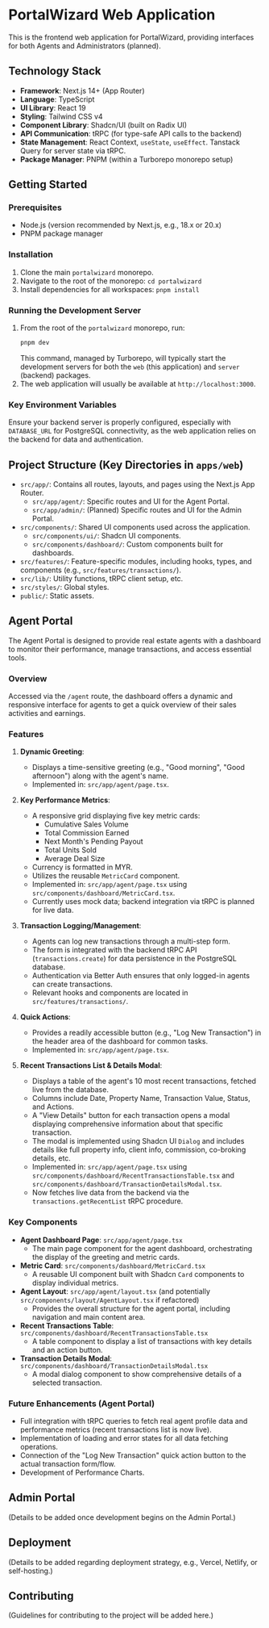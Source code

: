 # PortalWizard Web Application

This is the frontend web application for PortalWizard, providing interfaces for both Agents and Administrators (planned).

## Technology Stack

- **Framework**: Next.js 14+ (App Router)
- **Language**: TypeScript
- **UI Library**: React 19
- **Styling**: Tailwind CSS v4
- **Component Library**: Shadcn/UI (built on Radix UI)
- **API Communication**: tRPC (for type-safe API calls to the backend)
- **State Management**: React Context, `useState`, `useEffect`. Tanstack Query for server state via tRPC.
- **Package Manager**: PNPM (within a Turborepo monorepo setup)

## Getting Started

### Prerequisites

- Node.js (version recommended by Next.js, e.g., 18.x or 20.x)
- PNPM package manager

### Installation

1. Clone the main `portalwizard` monorepo.
2. Navigate to the root of the monorepo: `cd portalwizard`
3. Install dependencies for all workspaces: `pnpm install`

### Running the Development Server

1. From the root of the `portalwizard` monorepo, run:
   ```bash
   pnpm dev
   ```
   This command, managed by Turborepo, will typically start the development servers for both the `web` (this application) and `server` (backend) packages.
2. The web application will usually be available at `http://localhost:3000`.

### Key Environment Variables

Ensure your backend server is properly configured, especially with `DATABASE_URL` for PostgreSQL connectivity, as the web application relies on the backend for data and authentication.

## Project Structure (Key Directories in `apps/web`)

- `src/app/`: Contains all routes, layouts, and pages using the Next.js App Router.
  - `src/app/agent/`: Specific routes and UI for the Agent Portal.
  - `src/app/admin/`: (Planned) Specific routes and UI for the Admin Portal.
- `src/components/`: Shared UI components used across the application.
  - `src/components/ui/`: Shadcn UI components.
  - `src/components/dashboard/`: Custom components built for dashboards.
- `src/features/`: Feature-specific modules, including hooks, types, and components (e.g., `src/features/transactions/`).
- `src/lib/`: Utility functions, tRPC client setup, etc.
- `src/styles/`: Global styles.
- `public/`: Static assets.

## Agent Portal

The Agent Portal is designed to provide real estate agents with a dashboard to monitor their performance, manage transactions, and access essential tools.

### Overview

Accessed via the `/agent` route, the dashboard offers a dynamic and responsive interface for agents to get a quick overview of their sales activities and earnings.

### Features

1.  **Dynamic Greeting**:
    *   Displays a time-sensitive greeting (e.g., "Good morning", "Good afternoon") along with the agent's name.
    *   Implemented in: `src/app/agent/page.tsx`.

2.  **Key Performance Metrics**:
    *   A responsive grid displaying five key metric cards:
        *   Cumulative Sales Volume
        *   Total Commission Earned
        *   Next Month's Pending Payout
        *   Total Units Sold
        *   Average Deal Size
    *   Currency is formatted in MYR.
    *   Utilizes the reusable `MetricCard` component.
    *   Implemented in: `src/app/agent/page.tsx` using `src/components/dashboard/MetricCard.tsx`.
    *   Currently uses mock data; backend integration via tRPC is planned for live data.

3.  **Transaction Logging/Management**:
    *   Agents can log new transactions through a multi-step form.
    *   The form is integrated with the backend tRPC API (`transactions.create`) for data persistence in the PostgreSQL database.
    *   Authentication via Better Auth ensures that only logged-in agents can create transactions.
    *   Relevant hooks and components are located in `src/features/transactions/`.

4.  **Quick Actions**:
    *   Provides a readily accessible button (e.g., "Log New Transaction") in the header area of the dashboard for common tasks.
    *   Implemented in: `src/app/agent/page.tsx`.

5.  **Recent Transactions List & Details Modal**:
    *   Displays a table of the agent's 10 most recent transactions, fetched live from the database.
    *   Columns include Date, Property Name, Transaction Value, Status, and Actions.
    *   A "View Details" button for each transaction opens a modal displaying comprehensive information about that specific transaction.
    *   The modal is implemented using Shadcn UI `Dialog` and includes details like full property info, client info, commission, co-broking details, etc.
    *   Implemented in: `src/app/agent/page.tsx` using `src/components/dashboard/RecentTransactionsTable.tsx` and `src/components/dashboard/TransactionDetailsModal.tsx`.
    *   Now fetches live data from the backend via the `transactions.getRecentList` tRPC procedure.

### Key Components

- **Agent Dashboard Page**: `src/app/agent/page.tsx`
  - The main page component for the agent dashboard, orchestrating the display of the greeting and metric cards.
- **Metric Card**: `src/components/dashboard/MetricCard.tsx`
  - A reusable UI component built with Shadcn `Card` components to display individual metrics.
- **Agent Layout**: `src/app/agent/layout.tsx` (and potentially `src/components/layout/AgentLayout.tsx` if refactored)
  - Provides the overall structure for the agent portal, including navigation and main content area.
- **Recent Transactions Table**: `src/components/dashboard/RecentTransactionsTable.tsx`
  - A table component to display a list of transactions with key details and an action button.
- **Transaction Details Modal**: `src/components/dashboard/TransactionDetailsModal.tsx`
  - A modal dialog component to show comprehensive details of a selected transaction.

### Future Enhancements (Agent Portal)

- Full integration with tRPC queries to fetch real agent profile data and performance metrics (recent transactions list is now live).
- Implementation of loading and error states for all data fetching operations.
- Connection of the "Log New Transaction" quick action button to the actual transaction form/flow.
- Development of Performance Charts.

## Admin Portal

(Details to be added once development begins on the Admin Portal.)

## Deployment

(Details to be added regarding deployment strategy, e.g., Vercel, Netlify, or self-hosting.)

## Contributing

(Guidelines for contributing to the project will be added here.)
